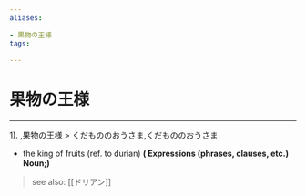```yaml
---
aliases:
    
- 果物の王様
tags:
    
---
```


# 果物の王様
---
1).
,果物の王様 > くだもののおうさま,くだもののおうさま

- the king of fruits (ref. to durian)
**( Expressions (phrases, clauses, etc.) Noun;)**
> see also:  [[ドリアン]]
            